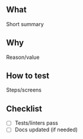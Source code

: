 ## What
Short summary

## Why
Reason/value

## How to test
Steps/screens

## Checklist
- [ ] Tests/linters pass
- [ ] Docs updated (if needed)
